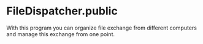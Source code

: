 # FileDispatcher.public
With this program you can organize file exchange from different computers and manage this exchange from one point.
